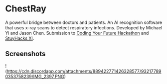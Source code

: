 # ChestRay

A powerful bridge between doctors and patients. An AI recognition software that uses x-ray scans to detect respiratory infections. Developed by Michael Yi and Jason Chen. Submission to [Coding Your Future Hackathon](https://coding-your-future-hackathon.devpost.com/) and [StuyHacks XI](https://stuyhacks-xi.devpost.com/).


## Screenshots

!(https://cdn.discordapp.com/attachments/889422771426328577/932177890353758239/IMG_2397.PNG)
